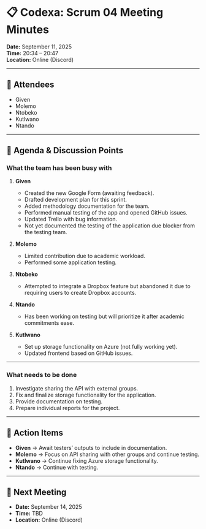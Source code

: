 # 📋 Codexa: Scrum 04 Meeting Minutes

**Date:** September 11, 2025  
**Time:** 20:34 – 20:47  
**Location:** Online (Discord)  

---

## 👥 Attendees
- Given  
- Molemo  
- Ntobeko  
- Kutlwano  
- Ntando  

---

## 📝 Agenda & Discussion Points

### What the team has been busy with
1. **Given**  
   - Created the new Google Form (awaiting feedback).  
   - Drafted development plan for this sprint.  
   - Added methodology documentation for the team.  
   - Performed manual testing of the app and opened GitHub issues.  
   - Updated Trello with bug information.  
   - Not yet documented the testing of the application due blocker from the testing team.  

2. **Molemo**  
   - Limited contribution due to academic workload.  
   - Performed some application testing.  

3. **Ntobeko**  
   - Attempted to integrate a Dropbox feature but abandoned it due to requiring users to create Dropbox accounts.  

4. **Ntando**  
   - Has been working on testing but will prioritize it after academic commitments ease.  

5. **Kutlwano**  
   - Set up storage functionality on Azure (not fully working yet).  
   - Updated frontend based on GitHub issues.  

---

### What needs to be done
1. Investigate sharing the API with external groups.  
2. Fix and finalize storage functionality for the application.  
3. Provide documentation on testing.  
4. Prepare individual reports for the project.  

---

## 👤 Action Items
- **Given** → Await testers’ outputs to include in documentation.  
- **Molemo** → Focus on API sharing with other groups and continue testing.  
- **Kutlwano** → Continue fixing Azure storage functionality.  
- **Ntando** → Continue with testing.  

---

## 📅 Next Meeting
- **Date:** September 14, 2025  
- **Time:** TBD  
- **Location:** Online (Discord)  
